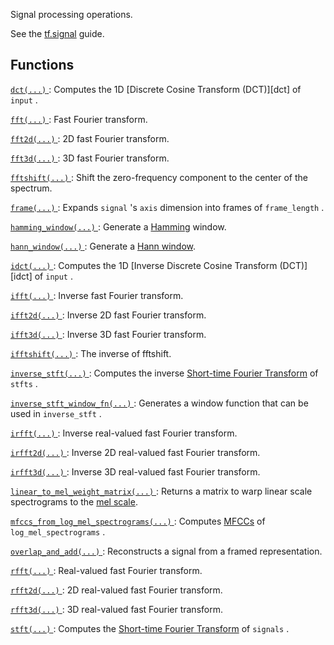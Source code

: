 Signal processing operations.

See the [tf.signal](https://tensorflow.org/api_guides/python/contrib.signal)
guide.



## Functions
[ `dct(...)` ](https://tensorflow.google.cn/api_docs/python/tf/signal/dct): Computes the 1D [Discrete Cosine Transform (DCT)][dct] of  `input` .

[ `fft(...)` ](https://tensorflow.google.cn/api_docs/python/tf/signal/fft): Fast Fourier transform.

[ `fft2d(...)` ](https://tensorflow.google.cn/api_docs/python/tf/signal/fft2d): 2D fast Fourier transform.

[ `fft3d(...)` ](https://tensorflow.google.cn/api_docs/python/tf/signal/fft3d): 3D fast Fourier transform.

[ `fftshift(...)` ](https://tensorflow.google.cn/api_docs/python/tf/signal/fftshift): Shift the zero-frequency component to the center of the spectrum.

[ `frame(...)` ](https://tensorflow.google.cn/api_docs/python/tf/signal/frame): Expands  `signal` 's  `axis`  dimension into frames of  `frame_length` .

[ `hamming_window(...)` ](https://tensorflow.google.cn/api_docs/python/tf/signal/hamming_window): Generate a [Hamming](https://en.wikipedia.org/wiki/Window_function#Hamming_window) window.

[ `hann_window(...)` ](https://tensorflow.google.cn/api_docs/python/tf/signal/hann_window): Generate a [Hann window](https://en.wikipedia.org/wiki/Window_function#Hann_window).

[ `idct(...)` ](https://tensorflow.google.cn/api_docs/python/tf/signal/idct): Computes the 1D [Inverse Discrete Cosine Transform (DCT)][idct] of  `input` .

[ `ifft(...)` ](https://tensorflow.google.cn/api_docs/python/tf/signal/ifft): Inverse fast Fourier transform.

[ `ifft2d(...)` ](https://tensorflow.google.cn/api_docs/python/tf/signal/ifft2d): Inverse 2D fast Fourier transform.

[ `ifft3d(...)` ](https://tensorflow.google.cn/api_docs/python/tf/signal/ifft3d): Inverse 3D fast Fourier transform.

[ `ifftshift(...)` ](https://tensorflow.google.cn/api_docs/python/tf/signal/ifftshift): The inverse of fftshift.

[ `inverse_stft(...)` ](https://tensorflow.google.cn/api_docs/python/tf/signal/inverse_stft): Computes the inverse [Short-time Fourier Transform](https://en.wikipedia.org/wiki/Short-time_Fourier_transform) of  `stfts` .

[ `inverse_stft_window_fn(...)` ](https://tensorflow.google.cn/api_docs/python/tf/signal/inverse_stft_window_fn): Generates a window function that can be used in  `inverse_stft` .

[ `irfft(...)` ](https://tensorflow.google.cn/api_docs/python/tf/signal/irfft): Inverse real-valued fast Fourier transform.

[ `irfft2d(...)` ](https://tensorflow.google.cn/api_docs/python/tf/signal/irfft2d): Inverse 2D real-valued fast Fourier transform.

[ `irfft3d(...)` ](https://tensorflow.google.cn/api_docs/python/tf/signal/irfft3d): Inverse 3D real-valued fast Fourier transform.

[ `linear_to_mel_weight_matrix(...)` ](https://tensorflow.google.cn/api_docs/python/tf/signal/linear_to_mel_weight_matrix): Returns a matrix to warp linear scale spectrograms to the [mel scale](https://en.wikipedia.org/wiki/Mel_scale).

[ `mfccs_from_log_mel_spectrograms(...)` ](https://tensorflow.google.cn/api_docs/python/tf/signal/mfccs_from_log_mel_spectrograms): Computes [MFCCs](https://en.wikipedia.org/wiki/Mel-frequency_cepstrum) of  `log_mel_spectrograms` .

[ `overlap_and_add(...)` ](https://tensorflow.google.cn/api_docs/python/tf/signal/overlap_and_add): Reconstructs a signal from a framed representation.

[ `rfft(...)` ](https://tensorflow.google.cn/api_docs/python/tf/signal/rfft): Real-valued fast Fourier transform.

[ `rfft2d(...)` ](https://tensorflow.google.cn/api_docs/python/tf/signal/rfft2d): 2D real-valued fast Fourier transform.

[ `rfft3d(...)` ](https://tensorflow.google.cn/api_docs/python/tf/signal/rfft3d): 3D real-valued fast Fourier transform.

[ `stft(...)` ](https://tensorflow.google.cn/api_docs/python/tf/signal/stft): Computes the [Short-time Fourier Transform](https://en.wikipedia.org/wiki/Short-time_Fourier_transform) of  `signals` .

